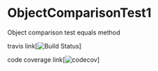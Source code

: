 # ObjectComparisonTest1
Object comparison test equals method

travis link[![Build Status](https://travis-ci.org/raje1reddy/ObjectComparisonTest1.svg?branch=master)]


code coverage link[![codecov](https://codecov.io/gh/raje1reddy/ObjectComparisonTest1/branch/master/graph/badge.svg)]
